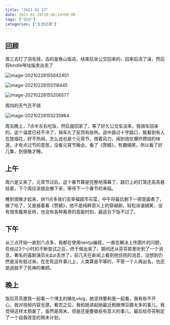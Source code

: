 ```yaml
---
title: "2021 02 27"
date: 2021-02-28T10:48:14+08:00
tags: ["日记"]
categories: ["生活记录"]
---
```


## 回顾

周三去打了羽毛球，去的是泰山饭店，结束后坐公交回来的，回来后洗了澡，然后将kindle咪咕版卖出去了

![image-20210228155042401](https://i.loli.net/2021/02/28/DZR926B7mEHgr8G.png)

![image-20210228155118445](https://i.loli.net/2021/02/28/8le4EsZtCLMrDoX.png)

![image-20210228155206577](https://i.loli.net/2021/02/28/IxYEFUDhtROoKZ9.png)

周四的天气还不错

![image-20210228155235864](https://i.loli.net/2021/02/28/DHTJ47esPStrIFM.png)

周五晚上，7点半左右吃饭，然后就回家了，等了好久公交车没来，我骑车回来的，这个温度已经不冷了，骑车久了反而有些热。途中路过十字路口，能看到有人在放烟花，好不热闹，怎么说也是个元宵节，借着风力，闻到炮仗爆炸燃烧的味道，才有点过节的意思，没看元宵节晚会。看了《赘婿》，有趣搞笑，所以看了好几集，到很晚才睡。



## 上午

周六是又来了，元宵节过后，这个春节算是完整地落幕了，路灯上的灯笼还高高悬挂着，下个周应该就会撤下来，等待下一个春节的来临。

睡到很晚才起来，快11点多我们去幸福超市买菜，中午将最后剩下一把意面煮了，做了吃了，又是接着看《赘婿》，他不是纯粹意义上的穿越剧，轻松诙谐搞笑，没有很多腹黑反转，也没有各种离奇的高能时刻，最适合下饭不过了。

## 下午

从三点开始一直到六点多，我都在使用nextjs编程，一直在解决上传图片的问题，在经过3个小时的不断尝试之后，终于做出来了。期间还从芬芬那里听到了一个消息，著名的喜剧演员`吴孟达`去世了，前几天在新闻上看到他住院的消息，没想到仍然是没有挺过来。在生死这件事儿上，人类算是平等的，不管一个人再出名，也还是逃脱不了死神的眷顾。

## 晚上

饭后芬芬邀我一起看一个博主的婚礼vlog，她坚持要和我一起看，我有些不开心，我对视频内容无感，看完之后，我和她讲起她最近刷微博豆瓣太多的事儿，我觉得这样太颓废了，虽然是周末，但是还是要做些有意义的事儿，最后给芬芬制定了一个自我改变的周末计划。





